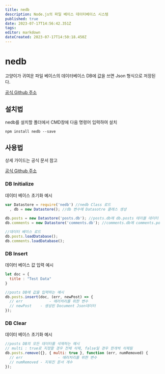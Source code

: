```yaml
---
title: nedb
description: Node.js의 파일 베이스 데이터베이스 시스템
published: true
date: 2023-07-17T14:56:42.351Z
tags: 
editor: markdown
dateCreated: 2023-07-17T14:50:18.450Z
---
```


# nedb
고양이가 귀여운 파일 베이스의 데이터베이스
DB에 값을 쓰면 Json 형식으로 저장된다.

[공식 Github 주소](https://github.com/louischatriot/nedb)

## 설치법

nedb를 설치할 폴더에서 CMD창에 다음 명령어 입력하여 설치

```npm
npm install nedb --save
```

## 사용법

상세 가이드는 공식 문서 참고

[공식 Github 주소](https://github.com/louischatriot/nedb)

### DB Initialize

데이터 베이스 초기화 예시

```js
var Datastore = require('nedb') //nedb Class 로드
  , db = new Datastore(); //db 변수에 Datasotre 클래스 생성
  
db.posts = new Datastore('posts.db'); //posts.db에 db.posts 테이블 데이터 링크
db.comments = new Datastore('comments.db'); //comments.db에 comments.posts 테이블 데이터 링크

//데이터 베이스 로드
db.posts.loadDatabase();
db.comments.loadDatabase();
```

### DB Insert
데이터 베이스 값 입력 예시
```js
let doc = {
  title : "Test Data"
}

//posts DB에 값을 입력하는 예시
db.posts.insert(doc, (err, newPost) => {
  // err 			- 에러처리를 위한 변수
  // newPost 	- 생성된 Document Json데이터
});
```

### DB Clear
데이터 베이스 초기화 예시
```js
//posts DB의 모든 데이터를 삭제하는 예시
// multi : true로 지정할 경우 전체 삭제, false일 경우 한개씩 삭제됨
db.posts.remove({}, { multi: true }, function (err, numRemoved) {
  // err 				- 에러처리를 위한 변수
  // numRemoved - 지워진 문서 개수
});
```
